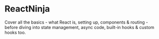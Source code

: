 # ReactNinja
Cover all the basics - what React is, setting up, components &amp; routing - before diving into state management, async code, built-in hooks &amp; custom hooks too.
